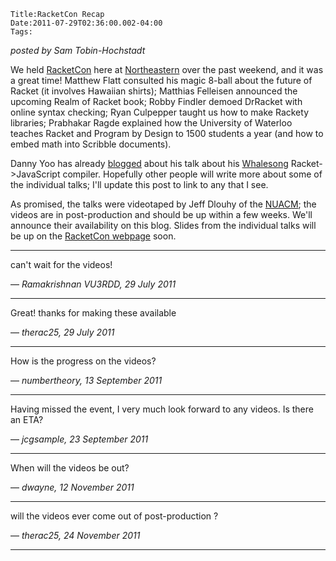 
    Title:RacketCon Recap
    Date:2011-07-29T02:36:00.002-04:00
    Tags:

*posted by Sam Tobin-Hochstadt*

We held [RacketCon](http://con.racket-lang.org/) here at [Northeastern](http://www.ccis.neu.edu/2011/) over the past weekend, and it was a great time! Matthew Flatt consulted his magic 8-ball about the future of Racket (it involves Hawaiian shirts); Matthias Felleisen announced the upcoming Realm of Racket book; Robby Findler demoed DrRacket with online syntax checking; Ryan Culpepper taught us how to make Rackety libraries; Prabhakar Ragde explained how the University of Waterloo teaches Racket and Program by Design to 1500 students a year (and how to embed math into Scribble documents).



Danny Yoo has already [blogged](http://blog.hashcollision.org/?p=162) about his talk about his [Whalesong](http://hashcollision.org/whalesong/) Racket->JavaScript compiler. Hopefully other people will write more about some of the individual talks; I'll update this post to link to any that I see.



As promised, the talks were videotaped by Jeff Dlouhy of the [NUACM](http://acm.ccs.neu.edu/); the videos are in post-production and should be up within a few weeks. We'll announce their availability on this blog. Slides from the individual talks will be up on the [RacketCon webpage](http://con.racket-lang.org/2011/) soon.

<!-- more -->



* * *

can't wait for the videos!

— *Ramakrishnan VU3RDD, 29 July 2011*

* * *

Great! thanks for making these available

— *therac25, 29 July 2011*

* * *

How is the progress on the videos?

— *numbertheory, 13 September 2011*

* * *

Having missed the event, I very much look forward to any videos.   Is there an ETA?

— *jcgsample, 23 September 2011*

* * *

When will the videos be out?

— *dwayne, 12 November 2011*

* * *

will the videos ever come out of post-production ?

— *therac25, 24 November 2011*

* * *

